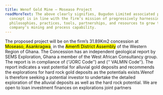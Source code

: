 ```yaml
---
title: Wenof Gold Mine – Moseaso Project
readMoreText: The above clearly signifies, Bugudon Limited associated project
  concept is in line with the firm’s mission of progressively harnessing best
  philosophies, practices, tools, partnerships, and resources to grow the
  company’s mining and process capability.
---
```

The proposed project will be on the firm’s 31.89Km2 concession at <mark className="bg-warning">Moseaso,
Asankragwa</mark>, in the <mark className="bg-warning">Amenfi District Assembly</mark> of the Western Region of Ghana.
The Concession has an independent geological report by SEMS Exploration,
Ghana a member of the West African Consultancy group. The report is in
compliance of (‘‘JORC Code’’) and (‘‘ VALMIN Code’’). The report indicates
a vast potential for alluvial gold deposits and recommends the explorations
for hard rock gold deposits as the potentials exists.Wenof is therefore seeking
a potential investor to undertake the detailed exploration of the alluvial deposits
as well as the hard rock potential. We are open to loan investment finances on
explorations joint partners